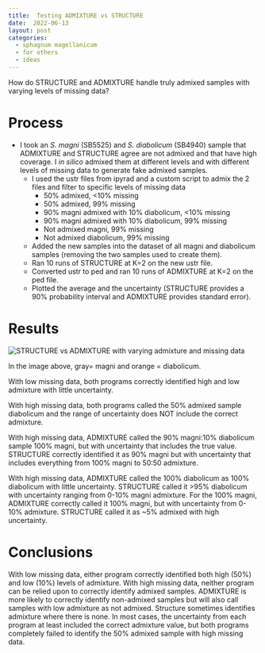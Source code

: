 ```yaml
---
title:  Testing ADMIXTURE vs STRUCTURE
date:  2022-06-13
layout: post
categories:
  - sphagnum magellanicum
  - for others
  - ideas
---
```

How do STRUCTURE and ADMIXTURE handle truly admixed samples with varying levels of missing data?

# Process

  * I took an _S. magni_ (SB5525) and _S. diabolicum_ (SB4940) sample that ADMIXTURE and STRUCTURE agree are not admixed and that have high coverage. I _in silico_ admixed them at different levels and with different levels of missing data to generate fake admixed samples.
    * I used the ustr files from ipyrad and a custom script to admix the 2 files and filter to specific levels of missing data
      * 50% admixed, <10% missing
      * 50% admixed, 99% missing
      * 90% magni admixed with 10% diabolicum, <10% missing
      * 90% magni admixed with 10% diabolicum, 99% missing
      * Not admixed magni, 99% missing
      * Not admixed diabolicum, 99% missing
    * Added the new samples into the dataset of all magni and diabolicum samples (removing the two samples used to create them).
    * Ran 10 runs of STRUCTURE at K=2 on the new ustr file.
    * Converted ustr to ped and ran 10 runs of ADMIXTURE at K=2 on the ped file.
    * Plotted the average and the uncertainty (STRUCTURE provides a 90% probability interval and ADMIXTURE provides standard error).

# Results

![STRUCTURE vs ADMIXTURE with varying admixture and missing data][image1]

In the image above, gray= magni and orange = diabolicum.

With low missing data, both programs correctly identified high and low admixture with little uncertainty.

With high missing data, both programs called the 50% admixed sample diabolicum and the range of uncertainty does NOT include the correct admixture.

With high missing data, ADMIXTURE called the 90% magni:10% diabolicum sample 100% magni, but with uncertainty that includes the true value. STRUCTURE correctly identified it as 90% magni but with uncertainty that includes everything from 100% magni to 50:50 admixture.

With high missing data, ADMIXTURE called the 100% diabolicum as 100% diabolicum with little uncertainty. STRUCTURE called it >95% diabolicum with uncertainty ranging from 0-10% magni admixture. For the 100% magni, ADMIXTURE correctly called it 100% magni, but with uncertainty from 0-10% admixture. STRUCTURE called it as ~5% admixed with high uncertainty.

# Conclusions

With low missing data, either program correctly identified both high (50%) and low (10%) levels of admixture. With high missing data, neither program can be relied upon to correctly identify admixed samples. ADMIXTURE is more likely to correctly identify non-admixed samples but will also call samples with low admixture as not admixed. Structure sometimes identifies admixture where there is none. In most cases, the uncertainty from each program at least included the correct admixture value, but both programs completely failed to identify the 50% admixed sample with high missing data.


[image1]: {{site.image_path}}STRUCTURE_vs_ADMIXTURE_test-2022-06-13.png
